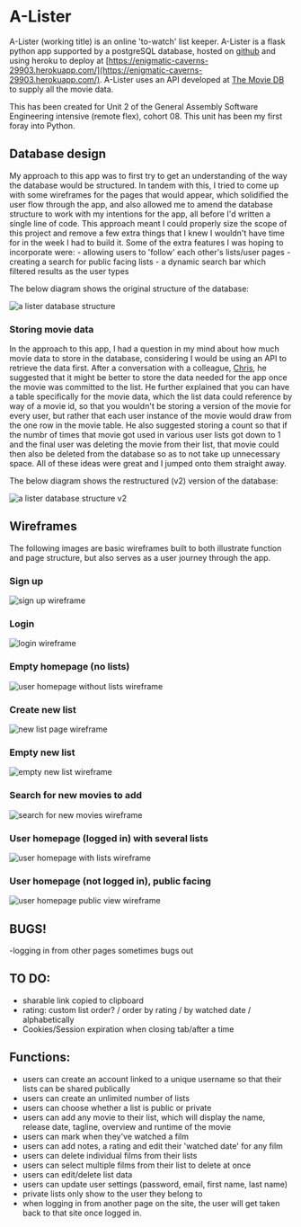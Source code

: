 # A-Lister

A-Lister (working title) is an online 'to-watch' list keeper. A-Lister is a flask python app supported by a postgreSQL database, hosted on [github](https://github.com/davebdev/project02) and using heroku to deploy at [https://enigmatic-caverns-29903.herokuapp.com/](https://enigmatic-caverns-29903.herokuapp.com/). A-Lister uses an API developed at [The Movie DB](https://www.themoviedb.org/documentation/api) to supply all the movie data.

This has been created for Unit 2 of the General Assembly Software Engineering intensive (remote flex), cohort 08. This unit has been my first foray into Python.

## Database design

My approach to this app was to first try to get an understanding of the way the database would be structured. In tandem with this, I tried to come up with some wireframes for the pages that would appear, which solidified the user flow through the app, and also allowed me to amend the database structure to work with my intentions for the app, all before I'd written a single line of code. This approach meant I could properly size the scope of this project and remove a few extra things that I knew I wouldn't have time for in the week I had to build it. Some of the extra features I was hoping to incorporate were:
    - allowing users to 'follow' each other's lists/user pages
    - creating a search for public facing lists
    - a dynamic search bar which filtered results as the user types

The below diagram shows the original structure of the database:

![a lister database structure](static/img/project02_db_structure.png)


### Storing movie data

In the approach to this app, I had a question in my mind about how much movie data to store in the database, considering I would be using an API to retrieve the data first. After a conversation with a colleague, [Chris](https://github.com/Chrispy1987), he suggested that it might be better to store the data needed for the app once the movie was committed to the list. He further explained that you can have a table specifically for the movie data, which the list data could reference by way of a movie id, so that you wouldn't be storing a version of the movie for every user, but rather that each user instance of the movie would draw from the one row in the movie table. He also suggested storing a count so that if the numbr of times that movie got used in various user lists got down to 1 and the final user was deleting the movie from their list, that movie could then also be deleted from the database so as to not take up unnecessary space. All of these ideas were great and I jumped onto them straight away.

The below diagram shows the restructured (v2) version of the database:

![a lister database structure v2](static/img/project02_db_structure_v2.jpeg)



## Wireframes

The following images are basic wireframes built to both illustrate function and page structure, but also serves as a user journey through the app.

### Sign up

![sign up wireframe](static/img/1_sign_up.jpeg)

### Login

![login wireframe](static/img/2_login.jpeg)

### Empty homepage (no lists)

![user homepage without lists wireframe](static/img/3_user_homepage_w_o_lists.jpeg)

### Create new list

![new list page wireframe](static/img/4_new_list_page.jpeg)

### Empty new list

![empty new list wireframe](static/img/5_empty_new_list.jpeg)

### Search for new movies to add

![search for new movies wireframe](static/img/6_search_for_new_movies.jpeg)

### User homepage (logged in) with several lists

![user homepage with lists wireframe](static/img/8_user_homepage_w_lists.jpeg)

### User homepage (not logged in), public facing

![user homepage public view wireframe](static/img/9_user_page_public_view.jpeg)

## BUGS!

-logging in from other pages sometimes bugs out

## TO DO:
- sharable link copied to clipboard
- rating: custom list order? / order by rating / by watched date / alphabetically
- Cookies/Session expiration when closing tab/after a time

## Functions:

- users can create an account linked to a unique username so that their lists can be shared publically
- users can create an unlimited number of lists
- users can choose whether a list is public or private
- users can add any movie to their list, which will display the name, release date, tagline, overview and runtime of the movie
- users can mark when they've watched a film
- users can add notes, a rating and edit their 'watched date' for any film
- users can delete individual films from their lists
- users can select multiple films from their list to delete at once
- users can edit/delete list data
- users can update user settings (password, email, first name, last name)
- private lists only show to the user they belong to
- when logging in from another page on the site, the user will get taken back to that site once logged in.
